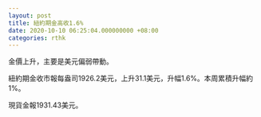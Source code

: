 ```yaml
---
layout: post
title: 紐約期金高收1.6%
date: 2020-10-10 06:25:04.000000000 +08:00
categories: rthk
---
```


金價上升，主要是美元偏弱帶動。

紐約期金收市報每盎司1926.2美元，上升31.1美元，升幅1.6%。本周累積升幅約1%。

現貨金報1931.43美元。
